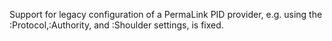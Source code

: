 Support for legacy configuration of a PermaLink PID provider, e.g. using the :Protocol,:Authority, and :Shoulder settings, is fixed. 
